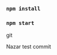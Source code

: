 ### `npm install`

### `npm start`

<!-- push develop branch -->

<!-- push test branch -->
git 

Nazar test commit
